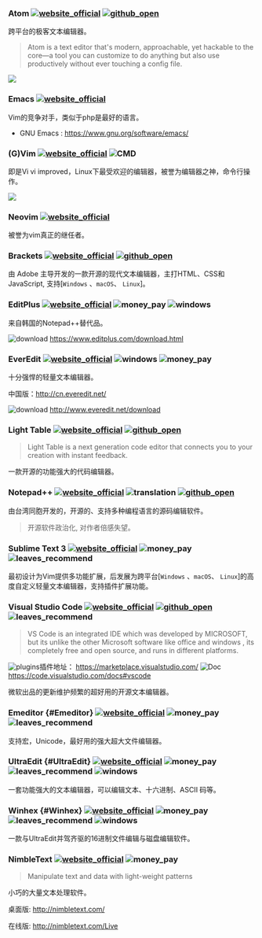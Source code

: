 ### Atom [![website_official](https://gitbook07.oss-cn-hangzhou.aliyuncs.com/website_official.svg)](https://atom.io/) [![github_open](https://gitbook07.oss-cn-hangzhou.aliyuncs.com/github_open.svg)](https://github.com/atom/atom)

跨平台的极客文本编辑器。

> Atom is a text editor that's modern, approachable, yet hackable to the core—a tool you can customize to do anything but also use productively without ever touching a config file.

![](../../.gitbook/assets/z-dev-editor-atom.png)

### Emacs [![website_official](https://gitbook07.oss-cn-hangzhou.aliyuncs.com/website_official.svg)](http://www.gnu.org/software/emacs/)

Vim的竞争对手，类似于php是最好的语言。

- GNU Emacs : https://www.gnu.org/software/emacs/

### (G)Vim [![website_official](https://gitbook07.oss-cn-hangzhou.aliyuncs.com/website_official.svg)](http://www.vim.org/download.php#pc) ![CMD](https://gitbook07.oss-cn-hangzhou.aliyuncs.com/CMD.svg)

即是Vi vi improved，Linux下最受欢迎的编辑器，被誉为编辑器之神，命令行操作。

![](../../.gitbook/assets/z-dev-editor-vim-joke.jpg)

### Neovim [![website_official](https://gitbook07.oss-cn-hangzhou.aliyuncs.com/website_official.svg)](https://neovim.io/)

被誉为vim真正的继任者。

### Brackets [![website_official](https://gitbook07.oss-cn-hangzhou.aliyuncs.com/website_official.svg)](http://brackets.io/) [![github_open](https://gitbook07.oss-cn-hangzhou.aliyuncs.com/github_open.svg)](https://github.com/adobe/brackets)

由 Adobe 主导开发的一款开源的现代文本编辑器，主打HTML、CSS和JavaScript, 支持[`Windows` 、`macOS`、 `Linux`]。

### EditPlus [![website_official](https://gitbook07.oss-cn-hangzhou.aliyuncs.com/website_official.svg)](http://www.editplus.com/index.html) ![money_pay](https://gitbook07.oss-cn-hangzhou.aliyuncs.com/money_pay.svg) ![windows](https://gitbook07.oss-cn-hangzhou.aliyuncs.com/windows.svg)

来自韩国的Notepad++替代品。

![download](https://gitbook07.oss-cn-hangzhou.aliyuncs.com/download.svg) https://www.editplus.com/download.html

### EverEdit [![website_official](https://gitbook07.oss-cn-hangzhou.aliyuncs.com/website_official.svg)](http://www.everedit.net/) ![windows](https://gitbook07.oss-cn-hangzhou.aliyuncs.com/windows.svg) ![money_pay](https://gitbook07.oss-cn-hangzhou.aliyuncs.com/money_pay.svg)

十分强悍的轻量文本编辑器。

中国版：http://cn.everedit.net/

![download](https://gitbook07.oss-cn-hangzhou.aliyuncs.com/download.svg) http://www.everedit.net/download

### Light Table [![website_official](https://gitbook07.oss-cn-hangzhou.aliyuncs.com/website_official.svg)](http://lighttable.com/) [![github_open](https://gitbook07.oss-cn-hangzhou.aliyuncs.com/github_open.svg)](https://github.com/LightTable/LightTable)

> Light Table is a next generation code editor that connects you to your creation with instant feedback.

一款开源的功能强大的代码编辑器。

### Notepad++ [![website_official](https://gitbook07.oss-cn-hangzhou.aliyuncs.com/website_official.svg)](https://notepad-plus-plus.org/) ![translation](https://gitbook07.oss-cn-hangzhou.aliyuncs.com/translation.svg) [![github_open](https://gitbook07.oss-cn-hangzhou.aliyuncs.com/github_open.svg)](https://github.com/notepad-plus-plus/notepad-plus-plus)

由台湾同胞开发的，开源的、支持多种编程语言的源码编辑软件。

> 开源软件政治化, 对作者倍感失望。

### Sublime Text 3 [![website_official](https://gitbook07.oss-cn-hangzhou.aliyuncs.com/website_official.svg)](http://www.sublimetext.com/3) ![money_pay](https://gitbook07.oss-cn-hangzhou.aliyuncs.com/money_pay.svg) ![leaves_recommend](https://gitbook07.oss-cn-hangzhou.aliyuncs.com/leaves_rec.svg)

最初设计为Vim提供多功能扩展，后发展为跨平台[`Windows` 、`macOS`、 `Linux`]的高度自定义轻量文本编辑器，支持插件扩展功能。

### Visual Studio Code [![website_official](https://gitbook07.oss-cn-hangzhou.aliyuncs.com/website_official.svg)](ttps://code.visualstudio.com/) [![github_open](https://gitbook07.oss-cn-hangzhou.aliyuncs.com/github_open.svg)](https://github.com/Microsoft/vscode) ![leaves_recommend](https://gitbook07.oss-cn-hangzhou.aliyuncs.com/leaves_rec.svg)

> VS Code is an integrated IDE which was developed by MICROSOFT, but its unlike the other Microsoft software like office and windows , its completely free and open source, and runs in different platforms.

![plugins](https://gitbook07.oss-cn-hangzhou.aliyuncs.com/plugins.svg)插件地址： https://marketplace.visualstudio.com/
![Doc](https://gitbook07.oss-cn-hangzhou.aliyuncs.com/documents.svg) https://code.visualstudio.com/docs#vscode

微软出品的更新维护频繁的超好用的开源文本编辑器。

### Emeditor {#Emeditor} [![website_official](https://gitbook07.oss-cn-hangzhou.aliyuncs.com/website_official.svg)](https://www.emeditor.com/) ![money_pay](https://gitbook07.oss-cn-hangzhou.aliyuncs.com/money_pay.svg) ![leaves_recommend](https://gitbook07.oss-cn-hangzhou.aliyuncs.com/leaves_rec.svg)

支持宏，Unicode，最好用的强大超大文件编辑器。

### UltraEdit {#UltraEdit} [![website_official](https://gitbook07.oss-cn-hangzhou.aliyuncs.com/website_official.svg)](https://www.ultraedit.com/) ![money_pay](https://gitbook07.oss-cn-hangzhou.aliyuncs.com/money_pay.svg) ![leaves_recommend](https://gitbook07.oss-cn-hangzhou.aliyuncs.com/leaves_rec.svg) ![windows](https://gitbook07.oss-cn-hangzhou.aliyuncs.com/windows.svg)

一套功能强大的文本编辑器，可以编辑文本、十六进制、ASCII 码等。

### Winhex {#Winhex} [![website_official](https://gitbook07.oss-cn-hangzhou.aliyuncs.com/website_official.svg)](http://www.x-ways.net/winhex/) ![money_pay](https://gitbook07.oss-cn-hangzhou.aliyuncs.com/money_pay.svg) ![leaves_recommend](https://gitbook07.oss-cn-hangzhou.aliyuncs.com/leaves_rec.svg) ![windows](https://gitbook07.oss-cn-hangzhou.aliyuncs.com/windows.svg)

一款与UltraEdit并驾齐驱的16进制文件编辑与磁盘编辑软件。

### NimbleText [![website_official](https://gitbook07.oss-cn-hangzhou.aliyuncs.com/website_official.svg)](http://nimbletext.com/) ![money_pay](https://gitbook07.oss-cn-hangzhou.aliyuncs.com/money_pay.svg)

> Manipulate text and data with light-weight patterns

小巧的大量文本处理软件。

桌面版: http://nimbletext.com/

在线版: http://nimbletext.com/Live






